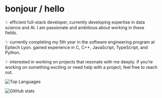 # bonjour / hello

✨ efficient full-stack developer, currently developing expertise in data science and AI. I am passionate and ambitious about working in these fields.

✨ currently completing my 5th year in the software engineering program at Epitech Lyon. gained experience in C, C++, JavaScript, TypeScript, and Python.

✨ interested in working on projects that resonate with me deeply. if you’re working on something exciting or need help with a project, feel free to reach out.

![Top Languages](https://github-readme-stats.vercel.app/api/top-langs/?username=antoine-df&layout=compact)

![GitHub stats](https://github-readme-stats.vercel.app/api?username=antoine-df)
